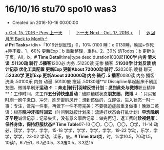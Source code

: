 # 16/10/16 stu70 spo10 was3

* Created on 2016-10-16 00:00:00

[&lt; Oct. 15, 2016 - Prev 上一天](d15.md)     \|     [下一天 Next - Oct. 17, 2016 &gt;](d17.md)     \|     [返回月历 Back to Month ^](index.md)   
**\# Pri Tasks**&lt;/div&gt;「1016计划反馈」0，10% 0100 睡：e 0130睡，晚回+作死+睡不着。1，60% 更新Exp：b 重新整理，重构。2，30% 清Todos：b 更新关于页。All，b。**\# Time Detail**time\|type desc duration1030起**1100学 内务 清未读 .51130动 骑行 .5播客**1200必 内务 .51230读 无惨 播客 .5**1930学 计划反馈 统计记录 优化工具配置 更新Exp 更新About 72000动 骑行 .5**2030乐 晚餐 聊天 .5**2330学 更新Exp 更新About 330000动 内务 骑行 .5** **播客**0030读 内务 播客 洗澡 .50100乐 内务 动漫 .50130废 拖延 .50130睡**\# Discipline早起起床不刷朋友圈、微博早刷牙**运动 ↑ ：奔走\|骑行\|羽球反馈计划：发到此处与微博**职业精神**：工作时间，先工作**五分钟快速启动**：破除糟糕状态**朋友圈、微博** ↓ ：只买餐时刷一刷午漱口、冲牙、刷牙雷厉风行：想到该做的，立即做，进入状态一时一事：专注，做完一件事，再做下一件不苛完美：不要强迫症般重复做事！晚漱口英语：根基**晚冲牙按时回去**（时间到就按计划来；流连好状态会打乱计划）**早洗晚刷牙早睡**诚信记录：记录失实，没有意义事后记录：做完再记，返工费时**珍视健康：保养身体，保持舒服状态\# Time Table**07-10 〇〇，〇〇，〇〇，〇学，11-14 动必，读学，学学，学学，15-18 学学，学学，学学，学学，19-22 学动，乐学，学学，学学，23-02 学动，读乐，废。**\# Time Stat**类，时，%学10.5，70动1.5，10读1，6.7乐1，6.7必0.5，3.3废0.5，3.3总15

